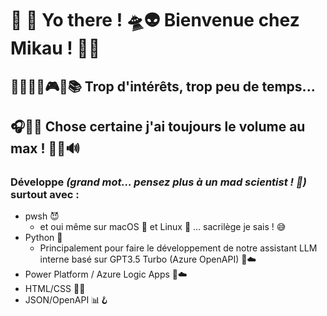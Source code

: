# 👀 👋 Yo there ! 🛸👽 Bienvenue chez Mikau ! 💜🩵

## 🧑🏻‍💻🎨🎮🎤📚 Trop d'intérêts, trop peu de temps...

## 🎧🎼🎵 Chose certaine j'ai toujours le volume au max ! 🎹🎶🔊

### Développe *(grand mot... pensez plus à un mad scientist ! 🤣)* surtout avec :
- pwsh 😈
  - et oui même sur macOS 🍎 et Linux 🐧 ... sacrilège je sais ! 😅
- Python 🐍
  - Principalement pour faire le développement de notre assistant LLM interne basé sur GPT3.5 Turbo (Azure OpenAPI) 🤖☁️
- Power Platform / Azure Logic Apps 🔁☁️
- HTML/CSS 📑🌐
- JSON/OpenAPI 📊🪝

<!---
fxbeaulieu/fxbeaulieu is a ✨ special ✨ repository because its `README.md` (this file) appears on your GitHub profile.
You can click the Preview link to take a look at your changes.
--->
